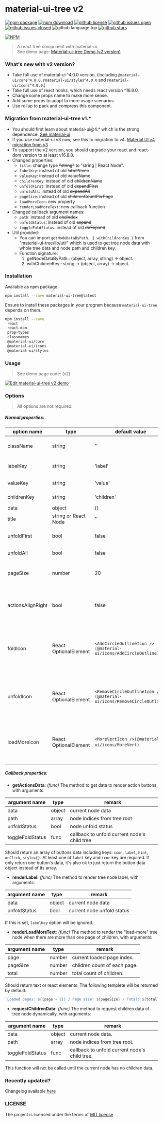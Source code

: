 # material-ui-tree v2
[![npm package](https://img.shields.io/npm/v/material-ui-tree.svg)](https://www.npmjs.org/package/material-ui-tree)
[![npm download](https://img.shields.io/npm/dt/material-ui-tree.svg)](https://www.npmjs.org/package/material-ui-tree)
[![github license](https://img.shields.io/github/license/shallinta/material-ui-tree.svg)](https://github.com/shallinta/material-ui-tree/blob/master/LICENSE)
[![github issues open](https://img.shields.io/github/issues/shallinta/material-ui-tree.svg)](https://github.com/shallinta/material-ui-tree/issues?q=is%3Aopen+is%3Aissue)
[![github issues closed](https://img.shields.io/github/issues-closed/shallinta/material-ui-tree.svg)](https://github.com/shallinta/material-ui-tree/issues?q=is%3Aissue+is%3Aclosed)
![github language top](https://img.shields.io/github/languages/top/shallinta/material-ui-tree.svg)
[![github stars](https://img.shields.io/github/stars/shallinta/material-ui-tree.svg?style=social&label=Stars)](https://github.com/shallinta/material-ui-tree)  

[![NPM](https://nodei.co/npm/material-ui-tree.png?downloads=true&downloadRank=true&stars=true)](https://www.npmjs.com/package/material-ui-tree)
> A react tree component with material-ui.  
> See demo page: [Material-ui-tree Demo (v2 version)](https://94wyyw992r.codesandbox.io/)

### What's new with v2 version?
- Take full use of material-ui ^4.0.0 version. (Including `@material-ui/core^4.0.0`, `@material-ui/styles^4.0.0` and `@material-ui/icons^4.0.0`.)
- Take full use of react hooks, which needs react version ^16.8.0.
- Change some props name to make more sense.
- Add some props to adapt to more usage scenarios.
- Use rollup to pack and compress this component.

### Migration from material-ui-tree v1.*
- You should first learn about material-ui@4.* which is the strong dependence. [See material-ui](https://material-ui.com/)
- If you use material-ui v3 now, see this to migration to v4. [Material UI v4 migration from v3](https://material-ui.com/guides/migration-v3/)
- To support the v2 version, you should upgrade your react and react-dom version to at least v16.8.0.
- Changed properties:
  - `title`: change type <del>"string"</del> to "string | React Node".
  - `labelKey`: instead of old <del>labelName</del>
  - `valueKey`: instead of old <del>valueName</del>
  - `childrenKey`: instead of old <del>childrenName</del>
  - `unfoldFirst`: instead of old <del>expandFirst</def>
  - `unfoldAll`: instead of old <del>expandAll</del>
  - `pageSize`: instead of old <del>childrenCountPerPage</del>
  - `loadMoreIcon`: new property
  - `renderLoadMoreText`: new callback function
- Changed callback argument names:
  - `path`: instead of old <del>chdIndex</del>
  - `unfoldStatus`: instead of old <del>expand</del>
  - `toggleFoldStatus`: instead of old <del>doExpand</del>
- Util provided:
  - You can import `getNodeDataByPath, { withChildrenKey }` from "material-ui-tree/lib/util" which is used to get tree node data with whole tree data and node path and children key.  
  - Function signature:
    1. getNodeDataByPath:: (object, array, string) -> object.
    2. withChildrenKey:: string -> (object, array) -> object.


### Installation
Available as npm package.
```sh
npm install --save material-ui-tree@latest
```
Ensure to install these packages in your program because `material-ui-tree` depends on them.
```sh
npm install --save
 react
 react-dom
 prop-types
 classnames
 @material-ui/core
 @material-ui/icons
 @material-ui/styles
```


### Usage
>  See demo page code: (v2)  

[![Edit material-ui-tree v2 demo](https://codesandbox.io/static/img/play-codesandbox.svg)](https://codesandbox.io/s/94wyyw992r?fontsize=14)


### Options
> All options are not required.  

##### Normal properties:  

|option name | type | default value | remark |
|---|---|---|---|
|className|string|''|The `className` will passed to container `Paper` component of material-ui.|
|labelKey|string|'label'|Label key to show in tree leaf data. If `renderLabel` option is set, `labelKey` will be ignored.|
|valueKey|string|'value'|Value key in tree leaf data. Used for react children key.|
|childrenKey|string|'children'|Children key to render child branch in tree leaf data.|
|data|object|{}|Initial tree data.|
|title|string or React Node|''|Tree title. If not set, title module will not show.|
|unfoldFirst|bool|false|Whether unfold the first branch of the tree in the beginning.|
|unfoldAll|bool|false|Whether unfold all branches of the tree in the beginning.|
|pageSize|number|20|Children nodes' count in each branch page. When tree node children data is too big, render them by page.|
|actionsAlignRight|bool|false|Whether the tree node action buttons aligns to right side. Action buttons will follow behind node label if it's false, or else will be aligned to right side.|
|foldIcon|React OptionalElement|`<AddCircleOutlineIcon />(@material-ui/icons/AddCircleOutline)`|Icon of tree node in fold status. You should pass an react element of icon such as `<ArrowDownIcon />(@material-ui/icons/KeyboardArrowDown)` when you want to modify the icon.|
|unfoldIcon|React OptionalElement|`<RemoveCircleOutlineIcon />(@material-ui/icons/RemoveCircleOutline)`|Icon of tree node in unfold status. You should pass an react element of icon such as `<ArrowUpIcon />(@material-ui/icons/KeyboardArrowUp)` when you want to modify the icon.|
|loadMoreIcon|React OptionalElement|`<MoreVertIcon />(@material-ui/icons/MoreVert)`.|Icon of "load-more" tree node. You should pass an react element of icon such as `<MoreHorizIcon />(@material-ui/icons/MoreHoriz)` when you want to modify the icon.|

##### Callback properties:

- **getActionsData**: *(func)* The method to get data to render action buttons, with arguments:  

|argument name|type|remark|
|---|---|---|
|data|object|current node data|  
|path|array<number>|node indices from tree root|
|unfoldStatus|bool|node unfold status|
|toggleFoldStatus|func|callback to unfold current node's child tree|

Should return an array of buttons data including keys: `icon`, `label`, `hint`, `onClick`, `style={}`. At least one of `label` key and `icon` key are required. If only return one button's data, it's also ok to just return the button data object instead of its array.

- **renderLabel**: *(func)* The method to render tree node label, with arguments:  

|argument name|type|remark|
|---|---|---|
|data|object|current node data|
|unfoldStatus|bool|current node unfold status|

If this is set, `labelKey` option will be ignored.

- **renderLoadMoreText**: *(func)* The method to render the "load-more" tree node when there are more than one page of children, with arguments:  

|argument name|type|remark|
|---|---|---|
|page|number|current loaded page index.|
|pageSize|number|children count of each page.|
|total|number|total count of children.|

Should return text or react elements. The following templete will be returned by default:  

```js
`Loaded pages: ${(page + 1)} / Page size: ${pageSize} / Total: ${total}. Click here to load more...`
```

- **requestChildrenData**: *(func)* The method to request children data of tree node dynamically, with arguments:  

|argument name|type|remark|
|---|---|---|
|data|object|current node data.|
|path|array<number>|node indices from tree root.|
|toggleFoldStatus|func|callback to unfold current node's child tree.|

This function will not be called until the current node has no children data.  


### Recently updated?
Changelog available [here](https://github.com/shallinta/material-ui-tree/blob/master/CHANGELOG.md)


### LICENSE
The project is licensed under the terms of [MIT license](https://github.com/shallinta/material-ui-tree/blob/master/LICENSE)
